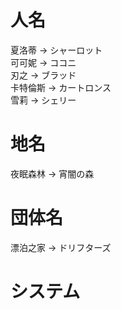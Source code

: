 # 人名
夏洛蒂 -> シャーロット  
可可妮 -> ココニ  
刃之 -> ブラッド  
卡特倫斯 -> カートロンス  
雪莉 -> シェリー

# 地名
夜眠森林 -> 宵闇の森  

# 団体名
漂泊之家 -> ドリフターズ

# システム
